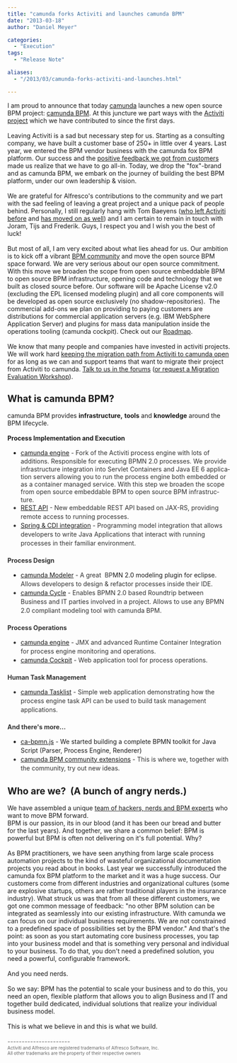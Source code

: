 ```yaml
---
title: "camunda forks Activiti and launches camunda BPM"
date: "2013-03-18"
author: "Daniel Meyer"

categories:
  - "Execution"
tags: 
  - "Release Note"

aliases:
  - "/2013/03/camunda-forks-activiti-and-launches.html"

---
```


<div>
I am proud to announce that today&nbsp;<a href="http://www.camunda.com/">camunda</a>&nbsp;launches a new open source BPM project:&nbsp;<a href="http://www.camunda.org/">camunda BPM</a>. At this juncture we part ways with the <a href="http://www.activiti.org/">Activiti project</a>&nbsp;which we have contributed to since the first days.<br />
<br />
Leaving Activiti is a sad but necessary step for us. Starting as a consulting company, we have built a customer base of 250+ in little over 4 years. Last year, we entered the BPM vendor business with the camunda fox BPM platform. Our success and the <a href="http://www.camunda.org/community/users.html">positive feedback we got from customers</a> made us realize that we have to go all-in. Today, we drop the "fox"-brand and as camunda BPM, we&nbsp;embark on the journey of building the best BPM platform, under our own leadership &amp; vision.<br />
<br />
We are grateful&nbsp;for Alfresco's contributions to the community and we part with the sad feeling of leaving a great project and a unique pack of people behind. Personally, I still regularly hang with Tom Baeyens (<a href="http://bpmn20inaction.blogspot.de/2012/11/activiti-thanks-tom-baeyens.html">who left Activiti before</a>&nbsp;and <a href="http://www.infoq.com/news/2013/03/baeyens-activiti">has moved on as well</a>) and I am certain to remain in touch with Joram, Tijs and Frederik. Guys, I respect you and I&nbsp;wish&nbsp;you the best of luck!<br />
<br />
But most of all, I am very excited about what lies ahead for us. Our ambition is to kick off a&nbsp;vibrant <a href="http://www.camunda.org/community.html">BPM&nbsp;community</a>&nbsp;and move the open source BPM space forward. We are very serious about our open source commitment. With this move we broaden the scope from open source embeddable BPM to open source BPM infrastructure, opening code and technology that we built as closed source before. Our software will be Apache License v2.0 (excluding the EPL licensed modeling plugin) and all core components will be developed as open source exclusively (no shadow-repositories). &nbsp;The commercial add-ons we plan on providing to&nbsp;paying&nbsp;customers are distributions for commercial application servers (e.g. IBM&nbsp;WebSphere Application Server) and plugins for mass data manipulation inside the operations tooling (camunda cockpit). Check out our <a href="http://camunda.org/community/roadmap.html">Roadmap</a>.<br />
<br />
We know that many people and companies have invested in activiti projects. We will work hard <a href="http://docs.camunda.org/latest/guides/migration-guide/#migrate-from-activiti">keeping the migration path from Activiti to camunda open</a> for as long as we can and support teams that want to migrate their project from Activiti to camunda. <a href="http://www.camunda.org/community/forum.html">Talk to us in the forums</a>&nbsp;(<a href="http://camunda.com/bpm/training/migrate/">or request a Migration Evaluation Workshop</a>).<br />
<h2>
<span style="font-family: inherit;">What is camunda BPM?</span></h2>
<span style="font-family: inherit;">camunda BPM provides <b>infrastructure,</b>&nbsp;<b>tools</b>&nbsp;and <b>knowledge</b> around the BPM lifecycle.&nbsp;</span><br />
<span style="font-family: inherit;"><br /></span>
<span style="font-family: inherit;"><b>Process Implementation and Execution</b></span><br />
<ul style="border: 0px; margin: 15px 0px; padding: 0px 0px 0px 30px;">
<li style="border: 0px; margin: 0px; padding: 0px;"><span style="color: #333333; font-family: inherit; line-height: 20px;"><a href="http://docs.camunda.org/latest/guides/user-guide/#process-engine">camunda engine</a> - Fork of the Activiti process engine with lots of additions. Responsible for executing BPMN 2.0 processes.&nbsp;</span><span lang="EN-US"><span style="color: #333333;"><span style="line-height: 115%;">We provide infrastructure integration into Servlet Containers and Java
EE 6 application servers allowing you to run the process engine both embedded or as
a container managed service. With this step we broaden the scope from open source embeddable BPM to open source BPM&nbsp;</span><span style="line-height: 18px;">infrastructure</span><span style="line-height: 115%;">.&nbsp;</span></span></span></li>
<li style="border: 0px; color: #333333; line-height: 20px; margin: 0px; padding: 0px;"><span style="font-family: inherit;"><a href="http://docs.camunda.org/latest/api-references/rest/">REST API</a> - New embeddable REST API based on JAX-RS, providing remote access to running processes.</span></li>
<li style="border: 0px; color: #333333; line-height: 20px; margin: 0px; padding: 0px;"><span style="font-family: inherit;"><a href="http://docs.camunda.org/latest/guides/user-guide/#spring-framework-integration">Spring &amp; CDI integration</a> - Programming model integration that allows developers to write Java Applications that interact with running processes in their familiar environment.</span></li>
</ul>
<h4 style="-webkit-font-smoothing: antialiased; border: 0px; color: #333333; cursor: text; margin: 20px 0px 10px; padding: 0px; position: relative;">
<a class="anchor" href="https://github.com/camunda/camunda-bpm-platform#process-design" name="process-design" style="border: 0px; bottom: 0px; color: #4183c4; cursor: pointer; display: block; left: 0px; margin: 0px 0px 0px -30px; padding: 0px 0px 0px 30px; position: absolute; text-decoration: none; top: 0px;"></a><span style="font-family: inherit;">Process Design</span></h4>
<ul style="border: 0px; line-height: 20px; margin: 15px 0px; padding: 0px 0px 0px 30px;">
<li style="border: 0px; margin: 0px; padding: 0px;"><span style="font-family: inherit;"><a href="http://camunda.org/bpmn/tool/">camunda Modeler</a><span style="color: #333333;"> - A great &nbsp;BP</span>MN 2.<span style="font-family: inherit;">0&nbsp;modeling plugin for eclipse</span><span style="color: #333333;">. Allows developers to design &amp; refactor processes inside their IDE.</span></span></li>
<li style="border: 0px; color: #333333; margin: 0px; padding: 0px;"><span style="font-family: inherit;"><a href="http://docs.camunda.org/latest/guides/getting-started-guides/roundtrip-with-cycle/">camunda Cycle</a> - Enables BPMN 2.0 based Roundtrip between Business and IT parties involved in a project. Allows to use any BPMN 2.0 compliant modeling tool with camunda BPM.</span></li>
</ul>
<h4 style="-webkit-font-smoothing: antialiased; border: 0px; color: #333333; cursor: text; margin: 20px 0px 10px; padding: 0px; position: relative;">
<a class="anchor" href="https://github.com/camunda/camunda-bpm-platform#process-operations" name="process-operations" style="border: 0px; bottom: 0px; color: #4183c4; cursor: pointer; display: block; left: 0px; margin: 0px 0px 0px -30px; padding: 0px 0px 0px 30px; position: absolute; text-decoration: none; top: 0px;"></a><span style="font-family: inherit;">Process Operations</span></h4>
<ul style="border: 0px; color: #333333; line-height: 20px; margin: 15px 0px; padding: 0px 0px 0px 30px;">
<li style="border: 0px; margin: 0px; padding: 0px;"><span style="font-family: inherit;"><a href="http://docs.camunda.org/latest/guides/user-guide/#process-engine">camunda engine</a> - JMX and advanced Runtime Container Integration for process engine monitoring and operations.</span></li>
<li style="border: 0px; margin: 0px; padding: 0px;"><span style="font-family: inherit;"><a href="http://docs.camunda.org/latest/guides/user-guide/#cockpit">camunda Cockpit</a> - Web application tool for process operations.</span></li>
</ul>
<h4 style="-webkit-font-smoothing: antialiased; border: 0px; color: #333333; cursor: text; margin: 20px 0px 10px; padding: 0px; position: relative;">
<a class="anchor" href="https://github.com/camunda/camunda-bpm-platform#human-task-management" name="human-task-management" style="border: 0px; bottom: 0px; color: #4183c4; cursor: pointer; display: block; left: 0px; margin: 0px 0px 0px -30px; padding: 0px 0px 0px 30px; position: absolute; text-decoration: none; top: 0px;"></a><span style="font-family: inherit;">Human Task Management</span></h4>
<ul style="border: 0px; color: #333333; line-height: 20px; margin: 15px 0px; padding: 0px 0px 0px 30px;">
<li style="border: 0px; margin: 0px; padding: 0px;"><span style="font-family: inherit;"><a href="http://docs.camunda.org/latest/guides/user-guide/#tasklist">camunda Tasklist</a> - Simple web application demonstrating how the process engine task API can be used to build task management applications.</span></li>
</ul>
<h4 style="-webkit-font-smoothing: antialiased; border: 0px; color: #333333; cursor: text; margin: 20px 0px 10px; padding: 0px; position: relative;">
<a class="anchor" href="https://github.com/camunda/camunda-bpm-platform#and-theres-more" name="and-theres-more" style="border: 0px; bottom: 0px; color: #4183c4; cursor: pointer; display: block; left: 0px; margin: 0px 0px 0px -30px; padding: 0px 0px 0px 30px; position: absolute; text-decoration: none; top: 0px;"></a><span style="font-family: inherit;">And there's more...</span></h4>
<ul style="border: 0px; line-height: 20px; margin: 15px 0px; padding: 0px 0px 0px 30px;">
<li style="border: 0px; margin: 0px; padding: 0px;"><span style="font-family: inherit;"><a href="https://github.com/camunda/camunda-bpmn.js">ca-bpmn.js</a><span style="color: #333333;">&nbsp;- </span>We started building a complete BPMN toolkit for Java Script (Parser, Process Engine, Renderer)</span></li>
<li style="border: 0px; color: #333333; margin: 0px; padding: 0px;"><span style="font-family: inherit;"><span style="color: #4183c4;"><a href="http://docs.camunda.org/latest/guides/user-guide/#introduction-community-extensions">camunda BPM community extensions</a>&nbsp;</span>- This is where we, together with the community, try out new ideas.</span></li>
</ul>
<h2>
Who are we? &nbsp;(A bunch of angry nerds.)</h2>
We have assembled a unique <a href="http://camunda.org/community/team.html">team of hackers, nerds and BPM experts</a> who want to move BPM forward.<br />
BPM is our passion, its in our blood (and it has been our bread and butter for the last years). And together, we share a common belief: BPM is powerful but BPM is often not delivering on it's full potential. Why?<br />
<br />
As BPM&nbsp;practitioners, we have seen anything from large scale process automation projects to the kind of wasteful organizational documentation projects you read about in books. Last year we successfully introduced the camunda fox BPM platform to the market and it was a huge success. Our customers come from different industries and organizational cultures (some are explosive startups, others are rather traditional players in the insurance industry). What struck us was that from all these different customers, we got one common message of feedback: "no other BPM solution can be integrated as seamlessly into our existing infrastructure. With camunda we can focus on our individual business requirements. We are not constrained to a predefined space of possibilities set by the BPM vendor." And that's the point: as soon as you start automating core business processes, you tap into your business model and that is something very personal and individual to your business. To do that, you don't need a predefined solution, you need a powerful, configurable framework.<br />
<br />
And you need nerds.<br />
<br />
So we say: BPM has the potential to scale your business and to do this, you need an open, flexible platform that allows you to align Business and IT and together build dedicated, individual solutions that realize your individual business model.<br />
<br />
This is what we believe in and this is what we build.<br />
<br />
<span style="color: #666666;">----------------------</span><br />
<span style="color: #666666; font-family: inherit; font-size: x-small;">Activiti and Alfresco are registered trademarks of Alfresco Software,
Inc.</span><br />
<span style="font-size: x-small;"><span style="color: #666666; font-family: inherit;">All other trademarks are the property of their respective owners</span></span>
</div>
